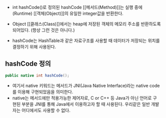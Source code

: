 - int hashCode()로 정의된 hashCode [[메서드(Method)]]는 실행 중에(Runtime) [[객체(Object)]]의 유일한 integer값을 반환한다.

- Object [[클래스(Class)]]에서는 heap에 저장된 객체의 메모리 주소를 반환하도록 되어있다. \(항상 그런 것은 아니다.)

- hashCode는 HashTable과 같은 자료구조를 사용할 때 데이터가 저장되는 위치를 결정하기 위해 사용된다.

## hashCode 정의

```java
public native int hashCode();
```

- 여기서 native 키워드는 메서드가 JNI(Java Native Interface)라는 native code를 이용해 구현되었음을 의미한다. 
- native는 메서드에만 적용가능한 제어자로, C or C++ 등 Java가 아닌 언어로 구현된 부분을 JNI를 통해 Java에서 이용하고자 할 때 사용된다. 우리같은 일반 개발자는 어디에서도 사용할 수 없다.

